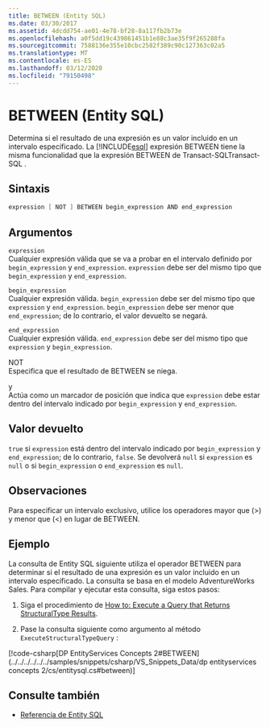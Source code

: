 ```yaml
---
title: BETWEEN (Entity SQL)
ms.date: 03/30/2017
ms.assetid: 4dcdd754-ae01-4e78-bf28-8a117fb2b73e
ms.openlocfilehash: a0f5dd19c439861451b1e88c3ae35f9f265288fa
ms.sourcegitcommit: 7588136e355e10cbc2582f389c90c127363c02a5
ms.translationtype: MT
ms.contentlocale: es-ES
ms.lasthandoff: 03/12/2020
ms.locfileid: "79150498"
---
```

# <a name="between-entity-sql"></a>BETWEEN (Entity SQL)
Determina si el resultado de una expresión es un valor incluido en un intervalo especificado. La [!INCLUDE[esql](../../../../../../includes/esql-md.md)] expresión BETWEEN tiene la misma funcionalidad que la expresión BETWEEN de Transact-SQLTransact-SQL .  
  
## <a name="syntax"></a>Sintaxis  
  
```csharp  
expression [ NOT ] BETWEEN begin_expression AND end_expression
```  
  
## <a name="arguments"></a>Argumentos  
 `expression`  
 Cualquier expresión válida que se va a probar en el intervalo definido por `begin_expression` y `end_expression`. `expression` debe ser del mismo tipo que `begin_expression` y `end_expression`.  
  
 `begin_expression`  
 Cualquier expresión válida. `begin_expression` debe ser del mismo tipo que `expression` y `end_expression`. `begin_expression` debe ser menor que `end_expression`; de lo contrario, el valor devuelto se negará.  
  
 `end_expression`  
 Cualquier expresión válida. `end_expression` debe ser del mismo tipo que `expression` y `begin_expression`.  
  
 NOT  
 Especifica que el resultado de BETWEEN se niega.  
  
 y  
 Actúa como un marcador de posición que indica que `expression` debe estar dentro del intervalo indicado por `begin_expression` y `end_expression`.  
  
## <a name="return-value"></a>Valor devuelto  
 `true` si `expression` está dentro del intervalo indicado por `begin_expression` y `end_expression`; de lo contrario, `false`. Se devolverá `null` si `expression` es `null` o si `begin_expression` o `end_expression` es `null`.  
  
## <a name="remarks"></a>Observaciones  
 Para especificar un intervalo exclusivo, utilice los operadores mayor que (>) y menor que (<) en lugar de BETWEEN.  
  
## <a name="example"></a>Ejemplo  
 La consulta de Entity SQL siguiente utiliza el operador BETWEEN para determinar si el resultado de una expresión es un valor incluido en un intervalo especificado. La consulta se basa en el modelo AdventureWorks Sales. Para compilar y ejecutar esta consulta, siga estos pasos:  
  
1. Siga el procedimiento de [How to: Execute a Query that Returns StructuralType Results](../how-to-execute-a-query-that-returns-structuraltype-results.md).  
  
2. Pase la consulta siguiente como argumento al método `ExecuteStructuralTypeQuery` :  
  
 [!code-csharp[DP EntityServices Concepts 2#BETWEEN](../../../../../../samples/snippets/csharp/VS_Snippets_Data/dp entityservices concepts 2/cs/entitysql.cs#between)]  
  
## <a name="see-also"></a>Consulte también

- [Referencia de Entity SQL](entity-sql-reference.md)
